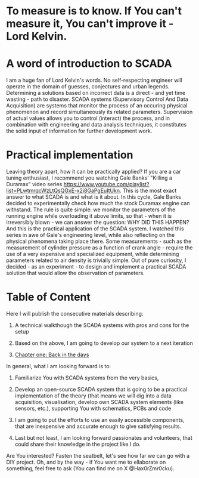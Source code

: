 # To measure is to know. If You can't measure it, You can't improve it - Lord Kelvin.

# A word of introduction to SCADA

I am a huge fan of Lord Kelvin's words. No self-respecting engineer will
operate in the domain of guesses, conjectures and urban legends.
Determining a solutions based on incorrect data is a direct - and yet
time wasting - path to disaster. SCADA systems (Supervisory Control And
Data Acquisition) are systems that monitor the process of an occuring
physical phenomenon and record simultaneously its related parameters.
Supervision of actual values allows you to control (interact) the
process, and in combination with engineering and data analysis
techniques, it constitutes the solid input of information for further
development work.

# Practical implementation

Leaving theory apart, how it can be practically applied? If you are a
car tuning enthusiast, I recommend you watching Gale Banks' \"Killing a
Duramax\" video series
<https://www.youtube.com/playlist?list=PLwtmrqcWzLtQsQGxE-x2i8GaPgEuItUkn>.
This is the most exact answer to what SCADA is and what is it about. In
this cycle, Gale Banks decided to experimentally check how much the
stock Duramax engine can withstand. The rule is quite simple: we monitor
the parameters of the running engine while overloading it above limits,
so that - when it is irreversibly blown - we can answer the question:
WHY DID THIS HAPPEN? And this is the practical application of the SCADA
system. I watched this series in awe of Gale's engineering level, while
also reflecting on the physical phenomena taking place there. Some
measurements - such as the measurement of cylinder pressure as a
function of crank angle - require the use of a very expensive and
specialized equipment, while determining parameters related to air
density is trivially simple. Out of pure curiosity, I decided - as an
experiment - to design and implement a practical SCADA solution that
would allow the observation of parameters.

# Table of Content

Here I will publish the consecutive materials describing:

1.  A technical walkthough the SCADA systems with pros and cons for the
    setup

2.  Based on the above, I am going to develop our system to a next
    iteration


1.  [Chapter one: Back in the days](BackInTheDays.pdf)

In general, what I am looking forward is to:

1.  Familiarize You with SCADA systems from the very basics,

2.  Develop an open-source SCADA system that is going to be a practical
    implementation of the theory (that means we will dig into a data
    acquisition, visualisation, develop own SCADA system elements (like
    sensors, etc.), supporting You with schematics, PCBs and code

3.  I am going to put the efforts to use an easily accessible
    components, that are inexpensive and accurate enough to give
    satisfying results.

4.  Last but not least, I am looking forward passionates and volunteers,
    that could share their knowledge in the project like I do.

Are You interested? Fasten the seatbelt, let's see how far we can go
with a DIY project. Oh, and by the way - if You want me to ellaborate on
something, feel free to ask (You can find me on X @Hax0rZmr0cku).
